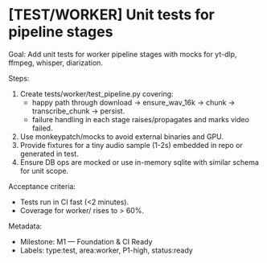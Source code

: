 # [TEST/WORKER] Unit tests for pipeline stages

Goal: Add unit tests for worker pipeline stages with mocks for yt-dlp, ffmpeg, whisper, diarization.

Steps:
1) Create tests/worker/test_pipeline.py covering:
   - happy path through download -> ensure_wav_16k -> chunk -> transcribe_chunk -> persist.
   - failure handling in each stage raises/propagates and marks video failed.
2) Use monkeypatch/mocks to avoid external binaries and GPU.
3) Provide fixtures for a tiny audio sample (1-2s) embedded in repo or generated in test.
4) Ensure DB ops are mocked or use in-memory sqlite with similar schema for unit scope.

Acceptance criteria:
- Tests run in CI fast (<2 minutes).
- Coverage for worker/ rises to > 60%.

Metadata:
- Milestone: M1 — Foundation & CI Ready
- Labels: type:test, area:worker, P1-high, status:ready
